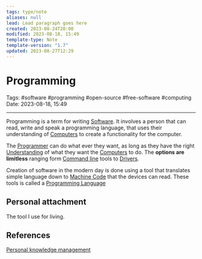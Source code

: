 ```yaml
---
tags: type/note
aliases: null
lead: Lead paragraph goes here
created: 2023-08-24T20:00
modified: 2023-08-18, 15:49
template-type: Note
template-version: "1.7"
updated: 2023-08-27T12:29
---
```


# Programming

Tags: #software #programming #open-source #free-software #computing 
Date: 2023-08-18, 15:49

---

Programming is a term for writing [Software](Software.md). It involves a person that can read, write and speak a programming language, that uses their understanding of [Computers](Computers) to create a functionality for the computer. 

The [Programmer](Programmer) can do what ever they want, as long as they have the right [Understanding](Understanding) of what they want the [ Computers](Computer%20) to do. The **options are limitless** ranging form [Command line](Command%20line) tools to [Drivers](Drivers). 

Creation of software in the modern day is done using a tool that translates simple language down to [Machine Code](Machine%20Code) that the devices can read. These tools is called a [Programming Language](Programming%20Language.md)

## Personal attachment 

The tool I use for living.

## References

[Personal knowledge management](Personal%20knowledge%20management.md)
